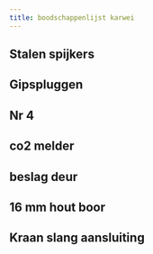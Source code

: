 ```yaml
---
title: boodschappenlijst karwei
---
```


## Stalen spijkers
## Gipspluggen
## Nr 4
## co2 melder
## beslag deur
## 16 mm hout boor
## Kraan slang aansluiting
